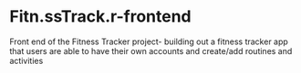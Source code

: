 # Fitn.ssTrack.r-frontend

Front end of the Fitness Tracker project- building out a fitness tracker app that users are able to have their own accounts and create/add routines and activities 
